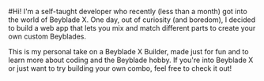 #Hi! I'm a self-taught developer who recently (less than a month) got into the world of Beyblade X. One day, out of curiosity (and boredom), I decided to build a web app that lets you mix and match different parts to create your own custom Beyblades.

This is my personal take on a Beyblade X Builder, made just for fun and to learn more about coding and the Beyblade hobby. If you're into Beyblade X or just want to try building your own combo, feel free to check it out!
